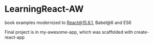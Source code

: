# LearningReact-AW
book examples modernized to React@15.6.1, Babel@6 and ES6

Final project is in my-awesome-app, which was scaffolded with create-react-app 
